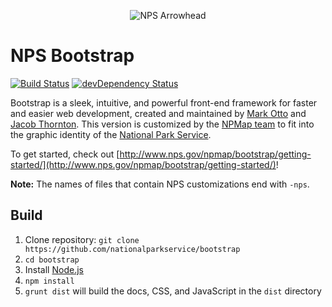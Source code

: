 <p align="center">
  <img src="http://www.nps.gov/npmap/img/nps-arrowhead-medium.png" alt="NPS Arrowhead">
</p>

# NPS Bootstrap

[![Build Status](https://secure.travis-ci.org/nationalparkservice/bootstrap.png)](http://travis-ci.org/nationalparkservice/bootstrap) [![devDependency Status](https://david-dm.org/nationalparkservice/bootstrap/dev-status.png)](https://david-dm.org/nationalparkservice/bootstrap#info=devDependencies)

Bootstrap is a sleek, intuitive, and powerful front-end framework for faster and easier web development, created and maintained by [Mark Otto](http://twitter.com/mdo) and [Jacob Thornton](http://twitter.com/fat). This version is customized by the [NPMap team](http://www.nps.gov/npmap/team) to fit into the graphic identity of the [National Park Service](http://www.nps.gov).

To get started, check out [http://www.nps.gov/npmap/bootstrap/getting-started/](http://www.nps.gov/npmap/bootstrap/getting-started/)!

**Note:** The names of files that contain NPS customizations end with <code>-nps</code>.

## Build

1. Clone repository: `git clone https://github.com/nationalparkservice/bootstrap`
2. `cd bootstrap`
3. Install [Node.js](http://nodejs.org/download/)
4. `npm install`
5. `grunt dist` will build the docs, CSS, and JavaScript in the `dist` directory

